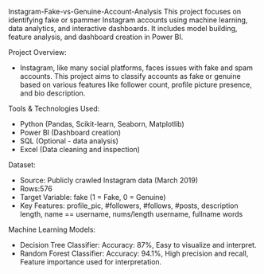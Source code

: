 Instagram-Fake-vs-Genuine-Account-Analysis
This project focuses on identifying fake or spammer Instagram accounts using machine learning, data analytics, and interactive dashboards. It includes model building, feature analysis, and dashboard creation in Power BI.

Project Overview:
 - Instagram, like many social platforms, faces issues with fake and spam accounts. This project aims to classify accounts as fake or genuine based on various features like follower count, profile picture presence, and bio description.

Tools & Technologies Used:
 - Python (Pandas, Scikit-learn, Seaborn, Matplotlib)
 - Power BI (Dashboard creation)
 - SQL (Optional - data analysis)
 - Excel (Data cleaning and inspection)

Dataset:
 - Source: Publicly crawled Instagram data (March 2019)
 - Rows:576
 - Target Variable: fake (1 = Fake, 0 = Genuine)
 - Key Features: profile_pic, #followers, #follows, #posts, description length, name == username, nums/length username, fullname words

 Machine Learning Models:
  - Decision Tree Classifier: Accuracy: 87%, Easy to visualize and interpret.
  - Random Forest Classifier: Accuracy: 94.1%, High precision and recall, Feature importance used for interpretation.
